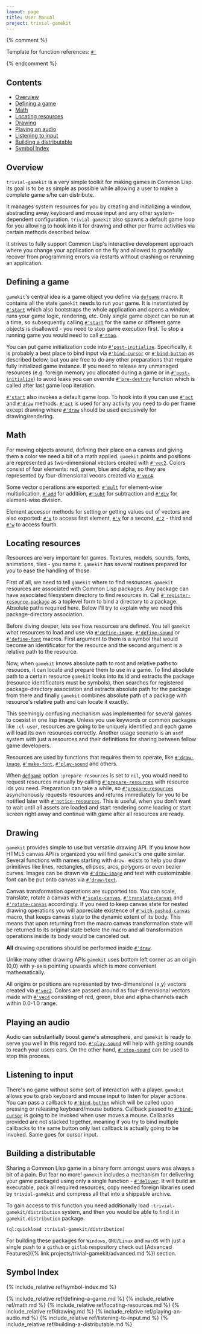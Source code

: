 ```yaml
---
layout: page
title: User Manual
project: trivial-gamekit
---
```


{% comment %}

Template for function references:
[`#'`](#gamekit-)

{% endcomment %}

## Contents

* [Overview](#overview)
* [Defining a game](#defining-a-game)
* [Math](#math)
* [Locating resources](#locating-resources)
* [Drawing](#drawing)
* [Playing an audio](#playing-an-audio)
* [Listening to input](#listening-to-input)
* [Building a distributable](#building-a-distributable)
* [Symbol Index](#symbol-index)


## Overview

`trivial-gamekit` is a very simple toolkit for making games in Common Lisp. Its goal is to be as
simple as possible while allowing a user to make a complete game s/he can distribute.

It manages system resources for you by creating and initializing a window, abstracting away
keyboard and mouse input and any other system-dependent configuration. `trivial-gamekit` also
spawns a default game loop for you allowing to hook into it for drawing and other per frame
activities via certain methods described below.

It strives to fully support Common Lisp's interactive development approach where you change your
application on the fly and allowed to gracefully recover from programming errors via restarts
without crashing or rerunning an application.

## Defining a game

`gamekit`'s central idea is a game object you define via [`defgame`](#gamekit-defgame) macro. It
contains all the state `gamekit` needs to run your game. It is instantiated by
[`#'start`](#gamekit-start) which also bootstraps the whole application and opens a window, runs
your game logic, rendering, etc. Only single game object can be run at a time, so subsequently
calling [`#'start`](#gamekit-start) for the same or different game objects is disallowed - you
need to stop game execution first. To stop a running game you would need to call
[`#'stop`](#gamekit-stop).

You can put game initialization code into
[`#'post-initialize`](#gamekit-post-initialize). Specifically, it is probably a best place to
bind input via [`#'bind-cursor`](#gamekit-bind-cursor) or
[`#'bind-button`](#gamekit-bind-button) as described below, but you are free to do any other
preparations that require fully initialized game instance. If you need to release any unmanaged
resources (e.g. foreign memory you allocated during a game or in
[`#'post-initialize`](#gamekit-post-initialize)) to avoid leaks you can override
[`#'pre-destroy`](#gamekit-pre-destroy) function which is called after last game loop iteration.

[`#'start`](#gamekit-start) also invokes a default game loop. To hook into it you can use
[`#'act`](#gamekit-act) and [`#'draw`](#gamekit-draw) methods. [`#'act`](#gamekit-act) is used
for any activity you need to do per frame except drawing where [`#'draw`](#gamekit-draw) should
be used exclusively for drawing/rendering.

## Math

For moving objects around, defining their place on a canvas and giving them a color we need a
bit of a math applied. `gamekit` points and positions are represented as two-dimensional vectors
created with [`#'vec2`](#gamekit-vec2). Colors consist of four elements: red, green, blue and
alpha, so they are represented by four-dimensional vecors created via [`#'vec4`](#gamekit-vec4).

Some vector operations are exported: [`#'mult`](#gamekit-) for element-wise multiplication,
[`#'add`](#gamekit-add) for addition, [`#'subt`](#gamekit-subt) for subtraction and
[`#'div`](#gamekit-div) for element-wise division.

Element accessor methods for setting or getting values out of vectors are also exported:
[`#'x`](#gamekit-x) to access first element, [`#'y`](#gamekit-y) for a second,
[`#'z`](#gamekit-z) - third and [`#'w`](#gamekit-w) to access fourth.

## Locating resources

Resources are very important for games. Textures, models, sounds, fonts, animations, tiles - you
name it. `gamekit` has several routines prepared for you to ease the handling of those.

First of all, we need to tell `gamekit` where to find resources. `gamekit` resources are
associated with Common Lisp packages. Any package can have associated filesystem directory to
find resources in. Call [`#'register-resource-package`](#gamekit-register-resource-package) as a
toplevel form to bind a directory to a package. Absolute paths required here. Below I'll try to
explain why we need this package-directory association.

Before diving deeper, lets see how resources are defined. You tell `gamekit` what resources to
load and use via [`#'define-image`](#gamekit-define-image),
[`#'define-sound`](#gamekit-define-sound) or [`#'define-font`](#gamekit-define-font) macros.
First argument to them is a symbol that would become an identificator for the resource and the
second argument is a relative path to the resource.

Now, when `gamekit` knows absolute path to root and relative paths to resouces, it can locate
and prepare them to use in a game. To find absolute path to a certain resource `gamekit` looks
into its id and extracts the package (resource identificators must be symbols), then searches
for registered package-directory association and extracts absolute path for the package from
there and finally `gamekit` combines absolute path of a package with resource's relative path
and can locate it exactly.

This seemingly confusing mechanism was implemented for several games to coexist in one lisp
image. Unless you use keywords or common packages like `:cl-user`, resources are going to be
uniquely identified and each game will load its own resources correctly. Another usage scenario is
an `asdf` system with just a resources and their definitions for sharing between fellow game
developers.

Resources are used by functions that requires them to operate, like
[`#'draw-image`](#gamekit-draw-image), [`#'make-font`](#gamekit-make-font),
[`#'play-sound`](#gamekit-play-sound) and others.

When [`defgame`](#gamekit-defgame) option `:prepare-resources` is set to `nil`, you would need
to request resources manually by calling [`#'prepare-resources`](#gamekit-prepare-resources)
with resource ids you need. Preparation can take a while, so
[`#'prepare-resources`](#gamekit-prepare-resources) asynchonously requests resources and returns
immediately for you to be notified later with [`#'notice-resources`](#gamekit-notice-resources).
This is useful, when you don't want to wait until all assets are loaded and start rendering some
loading or start screen right away and continue with game after all resources are ready.

## Drawing

`gamekit` provides simple to use but versatile drawing API. If you know how HTML5 canvas API is
organized you will find `gamekit`'s one quite similar. Several functions with names starting
with `draw-` exists to help you draw primitives like lines, rectangles, ellipses, arcs, polygons
or even bezier curves. Images can be drawn via [`#'draw-image`](#gamekit-draw-image) and text
with customizable font can be put onto canvas via [`#'draw-text`](#gamekit-draw-text).

Canvas transformation operations are supported too. You can scale, translate, rotate a canvas
with [`#'scale-canvas`](#gamekit-scale-canvas),
[`#'translate-canvas`](#gamekit-translate-canvas) and
[`#'rotate-canvas`](#gamekit-rotate-canvas) accordingly. If you need to keep canvas state for
nested drawing operations you will appreciate existence of
[`#'with-pushed-canvas`](#gamekit-with-pushed-canvas) macro, that keeps canvas state to the
dynamic extent of its body. This means that upon returning from the macro canvas transformation
state will be returned to its original state before the macro and all transformation operations
inside its body would be canceled out.

**All** drawing operations should be performed inside [`#'draw`](#gamekit-draw).

Unlike many other drawing APIs `gamekit` uses bottom left corner as an origin (0,0) with y-axis
pointing upwards which is more convenient mathematically.

All origins or positions are represented by two-dimensional (x,y) vectors created via
[`#'vec2`](#gamekit-vec2). Colors are passed around as four-dimensional vectors made with
[`#'vec4`](#gamekit-vec4) consisting of red, green, blue and alpha channels each within 0.0-1.0
range.

## Playing an audio

Audio can substantially boost game's atmosphere, and `gamekit` is ready to serve you well in this
regard too. [`#'play-sound`](#gamekit-play-sound) will help with getting sounds to reach your
users ears. On the other hand, [`#'stop-sound`](#gamekit-stop-sound) can be used to stop this
process.

## Listening to input

There's no game without some sort of interaction with a player. `gamekit` allows you to grab
keyboard and mouse input to listen for player actions. You can pass a callback to
[`#'bind-button`](#gamekit-bind-button) which will be called upon pressing or releasing
keyboard/mouse buttons. Callback passed to [`#'bind-cursor`](#gamekit-bind-cursor) is going to
be invoked when user moves a mouse. Callbacks provided are not stacked together, meaning if you
try to bind multiple callbacks to the same button only last callback is actually going to be
invoked. Same goes for cursor input.

## Building a distributable

Sharing a Common Lisp game in a binary form amongst users was always a bit of a pain. But fear
no more! `gamekit` includes a mechanism for delivering your game packaged using only a single
function - [`#'deliver`](#gamekit-deliver). It will build an executable, pack all required
resources, copy needed foreign libraries used by `trivial-gamekit` and compress all that into a
shippable archive.

To gain access to this function you need additionally load `:trivial-gamekit/distribution`
system, and then you would be able to find it in `gamekit.distribution` package.

```common-lisp
(ql:quickload :trivial-gamekit/distribution)
```

For building these packages for `Windows`, `GNU/Linux` and `macOS` with just a single push to a
`github` or `gitlab` respository check out [Advanced Features]({% link
projects/trivial-gamekit/advanced.md %}) section.

## Symbol Index
{% include_relative ref/symbol-index.md %}

{% include_relative ref/defining-a-game.md %}
{% include_relative ref/math.md %}
{% include_relative ref/locating-resources.md %}
{% include_relative ref/drawing.md %}
{% include_relative ref/playing-an-audio.md %}
{% include_relative ref/listening-to-input.md %}
{% include_relative ref/building-a-distributable.md %}
